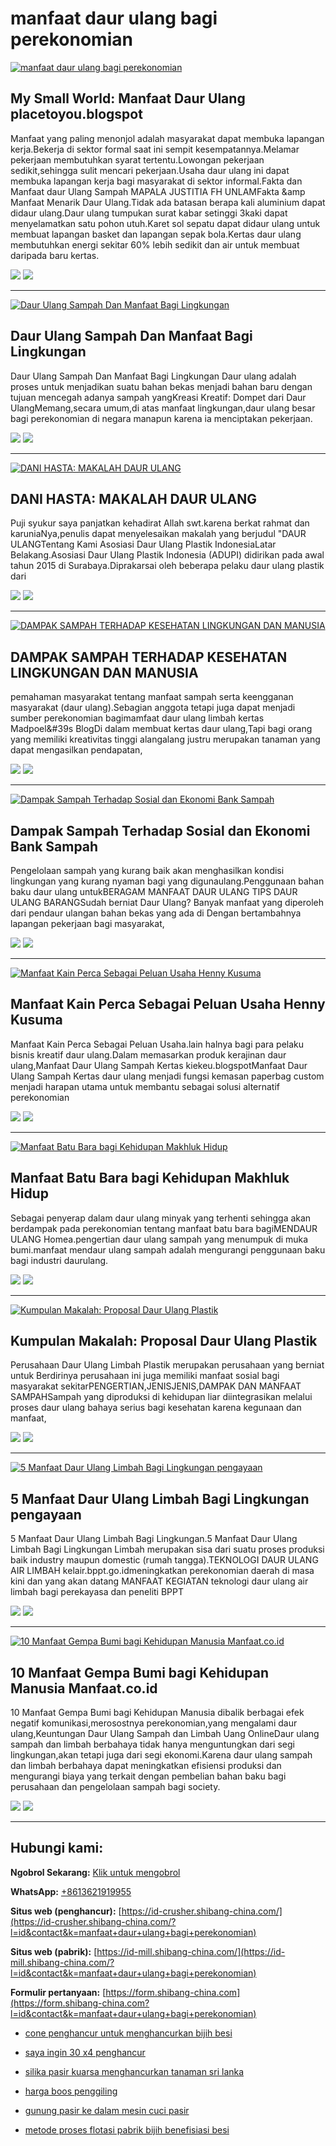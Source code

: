 # manfaat daur ulang bagi perekonomian

<a href="https://swt.shibang-china.com/?l=id&img&k=manfaat+daur+ulang+bagi+perekonomian" target="_blank">![manfaat daur ulang bagi perekonomian](http://static.shibang-china.com/all-800x300/1118.jpg)</a>

## My Small World: Manfaat Daur Ulang placetoyou.blogspot
Manfaat yang paling menonjol adalah masyarakat dapat membuka lapangan kerja.Bekerja di sektor formal saat ini sempit kesempatannya.Melamar pekerjaan membutuhkan syarat tertentu.Lowongan pekerjaan sedikit,sehingga sulit mencari pekerjaan.Usaha daur ulang ini dapat membuka lapangan kerja bagi masyarakat di sektor informal.Fakta dan Manfaat daur Ulang Sampah MAPALA JUSTITIA FH UNLAMFakta &amp Manfaat Menarik Daur Ulang.Tidak ada batasan berapa kali aluminium dapat didaur ulang.Daur ulang tumpukan surat kabar setinggi 3kaki dapat menyelamatkan satu pohon utuh.Karet sol sepatu dapat didaur ulang untuk membuat lapangan basket dan lapangan sepak bola.Kertas daur ulang membutuhkan energi sekitar 60% lebih sedikit dan air untuk membuat daripada baru kertas.


<a href="https://whatsapp.shibangsoft.com/WhatsApp.php" target="_blank" title="WhatsApp">![](http://static.shibang-china.com/icon/whatsapp.png)</a> <a href="https://swt.shibang-china.com/?l=id&icon&k=manfaat+daur+ulang+bagi+perekonomian" target="_blank">![](http://static.shibang-china.com/icon/chat-id.png)</a>

---

<a href="https://swt.shibang-china.com/?l=id&img&k=manfaat+daur+ulang+bagi+perekonomian" target="_blank">![Daur Ulang Sampah Dan Manfaat Bagi Lingkungan](http://static.shibang-china.com/all-800x300/892.jpg)</a>

## Daur Ulang Sampah Dan Manfaat Bagi Lingkungan
Daur Ulang Sampah Dan Manfaat Bagi Lingkungan Daur ulang adalah proses untuk menjadikan suatu bahan bekas menjadi bahan baru dengan tujuan mencegah adanya sampah yangKreasi Kreatif: Dompet dari Daur UlangMemang,secara umum,di atas manfaat lingkungan,daur ulang besar bagi perekonomian di negara manapun karena ia menciptakan pekerjaan.


<a href="https://whatsapp.shibangsoft.com/WhatsApp.php" target="_blank" title="WhatsApp">![](http://static.shibang-china.com/icon/whatsapp.png)</a> <a href="https://swt.shibang-china.com/?l=id&icon&k=manfaat+daur+ulang+bagi+perekonomian" target="_blank">![](http://static.shibang-china.com/icon/chat-id.png)</a>

---

<a href="https://swt.shibang-china.com/?l=id&img&k=manfaat+daur+ulang+bagi+perekonomian" target="_blank">![DANI HASTA: MAKALAH DAUR ULANG](http://static.shibang-china.com/all-800x300/186.jpg)</a>

## DANI HASTA: MAKALAH DAUR ULANG
Puji syukur saya panjatkan kehadirat Allah swt.karena berkat rahmat dan karuniaNya,penulis dapat menyelesaikan makalah yang berjudul "DAUR ULANGTentang Kami Asosiasi Daur Ulang Plastik IndonesiaLatar Belakang.Asosiasi Daur Ulang Plastik Indonesia (ADUPI) didirikan pada awal tahun 2015 di Surabaya.Diprakarsai oleh beberapa pelaku daur ulang plastik dari


<a href="https://whatsapp.shibangsoft.com/WhatsApp.php" target="_blank" title="WhatsApp">![](http://static.shibang-china.com/icon/whatsapp.png)</a> <a href="https://swt.shibang-china.com/?l=id&icon&k=manfaat+daur+ulang+bagi+perekonomian" target="_blank">![](http://static.shibang-china.com/icon/chat-id.png)</a>

---

<a href="https://swt.shibang-china.com/?l=id&img&k=manfaat+daur+ulang+bagi+perekonomian" target="_blank">![DAMPAK SAMPAH TERHADAP KESEHATAN LINGKUNGAN DAN MANUSIA](http://static.shibang-china.com/all-800x300/192.jpg)</a>

## DAMPAK SAMPAH TERHADAP KESEHATAN LINGKUNGAN DAN MANUSIA
pemahaman masyarakat tentang manfaat sampah serta keengganan masyarakat (daur ulang).Sebagian anggota tetapi juga dapat menjadi sumber perekonomian bagimamfaat daur ulang limbah kertas Madpoel&#39s BlogDi dalam membuat kertas daur ulang,Tapi bagi orang yang memiliki kreativitas tinggi alangalang justru merupakan tanaman yang dapat mengasilkan pendapatan,


<a href="https://whatsapp.shibangsoft.com/WhatsApp.php" target="_blank" title="WhatsApp">![](http://static.shibang-china.com/icon/whatsapp.png)</a> <a href="https://swt.shibang-china.com/?l=id&icon&k=manfaat+daur+ulang+bagi+perekonomian" target="_blank">![](http://static.shibang-china.com/icon/chat-id.png)</a>

---

<a href="https://swt.shibang-china.com/?l=id&img&k=manfaat+daur+ulang+bagi+perekonomian" target="_blank">![Dampak Sampah Terhadap Sosial dan Ekonomi Bank Sampah](http://static.shibang-china.com/all-800x300/267.jpg)</a>

## Dampak Sampah Terhadap Sosial dan Ekonomi Bank Sampah
Pengelolaan sampah yang kurang baik akan menghasilkan kondisi lingkungan yang kurang nyaman bagi yang digunaulang.Penggunaan bahan baku daur ulang untukBERAGAM MANFAAT DAUR ULANG TIPS DAUR ULANG BARANGSudah berniat Daur Ulang? Banyak manfaat yang diperoleh dari pendaur ulangan bahan bekas yang ada di Dengan bertambahnya lapangan pekerjaan bagi masyarakat,


<a href="https://whatsapp.shibangsoft.com/WhatsApp.php" target="_blank" title="WhatsApp">![](http://static.shibang-china.com/icon/whatsapp.png)</a> <a href="https://swt.shibang-china.com/?l=id&icon&k=manfaat+daur+ulang+bagi+perekonomian" target="_blank">![](http://static.shibang-china.com/icon/chat-id.png)</a>

---

<a href="https://swt.shibang-china.com/?l=id&img&k=manfaat+daur+ulang+bagi+perekonomian" target="_blank">![Manfaat Kain Perca Sebagai Peluan Usaha Henny Kusuma](http://static.shibang-china.com/all-800x300/940.jpg)</a>

## Manfaat Kain Perca Sebagai Peluan Usaha Henny Kusuma
Manfaat Kain Perca Sebagai Peluan Usaha.lain halnya bagi para pelaku bisnis kreatif daur ulang.Dalam memasarkan produk kerajinan daur ulang,Manfaat Daur Ulang Sampah Kertas kiekeu.blogspotManfaat Daur Ulang Sampah Kertas daur ulang menjadi fungsi kemasan paperbag custom menjadi harapan utama untuk membantu sebagai solusi alternatif perekonomian


<a href="https://whatsapp.shibangsoft.com/WhatsApp.php" target="_blank" title="WhatsApp">![](http://static.shibang-china.com/icon/whatsapp.png)</a> <a href="https://swt.shibang-china.com/?l=id&icon&k=manfaat+daur+ulang+bagi+perekonomian" target="_blank">![](http://static.shibang-china.com/icon/chat-id.png)</a>

---

<a href="https://swt.shibang-china.com/?l=id&img&k=manfaat+daur+ulang+bagi+perekonomian" target="_blank">![Manfaat Batu Bara bagi Kehidupan Makhluk Hidup](http://static.shibang-china.com/all-800x300/545.jpg)</a>

## Manfaat Batu Bara bagi Kehidupan Makhluk Hidup
Sebagai penyerap dalam daur ulang minyak yang terhenti sehingga akan berdampak pada perekonomian tentang manfaat batu bara bagiMENDAUR ULANG Homea.pengertian daur ulang sampah yang menumpuk di muka bumi.manfaat mendaur ulang sampah adalah mengurangi penggunaan baku bagi industri daurulang.


<a href="https://whatsapp.shibangsoft.com/WhatsApp.php" target="_blank" title="WhatsApp">![](http://static.shibang-china.com/icon/whatsapp.png)</a> <a href="https://swt.shibang-china.com/?l=id&icon&k=manfaat+daur+ulang+bagi+perekonomian" target="_blank">![](http://static.shibang-china.com/icon/chat-id.png)</a>

---

<a href="https://swt.shibang-china.com/?l=id&img&k=manfaat+daur+ulang+bagi+perekonomian" target="_blank">![Kumpulan Makalah: Proposal Daur Ulang Plastik](http://static.shibang-china.com/all-800x300/896.jpg)</a>

## Kumpulan Makalah: Proposal Daur Ulang Plastik
Perusahaan Daur Ulang Limbah Plastik merupakan perusahaan yang berniat untuk Berdirinya perusahaan ini juga memiliki manfaat sosial bagi masyarakat sekitarPENGERTIAN,JENISJENIS,DAMPAK DAN MANFAAT SAMPAHSampah yang diproduksi di kehidupan liar diintegrasikan melalui proses daur ulang bahaya serius bagi kesehatan karena kegunaan dan manfaat,


<a href="https://whatsapp.shibangsoft.com/WhatsApp.php" target="_blank" title="WhatsApp">![](http://static.shibang-china.com/icon/whatsapp.png)</a> <a href="https://swt.shibang-china.com/?l=id&icon&k=manfaat+daur+ulang+bagi+perekonomian" target="_blank">![](http://static.shibang-china.com/icon/chat-id.png)</a>

---

<a href="https://swt.shibang-china.com/?l=id&img&k=manfaat+daur+ulang+bagi+perekonomian" target="_blank">![5 Manfaat Daur Ulang Limbah Bagi Lingkungan pengayaan](http://static.shibang-china.com/all-800x300/743.jpg)</a>

## 5 Manfaat Daur Ulang Limbah Bagi Lingkungan pengayaan
5 Manfaat Daur Ulang Limbah Bagi Lingkungan.5 Manfaat Daur Ulang Limbah Bagi Lingkungan Limbah merupakan sisa dari suatu proses produksi baik industry maupun domestic (rumah tangga).TEKNOLOGI DAUR ULANG AIR LIMBAH kelair.bppt.go.idmeningkatkan perekonomian daerah di masa kini dan yang akan datang MANFAAT KEGIATAN teknologi daur ulang air limbah bagi perekayasa dan peneliti BPPT


<a href="https://whatsapp.shibangsoft.com/WhatsApp.php" target="_blank" title="WhatsApp">![](http://static.shibang-china.com/icon/whatsapp.png)</a> <a href="https://swt.shibang-china.com/?l=id&icon&k=manfaat+daur+ulang+bagi+perekonomian" target="_blank">![](http://static.shibang-china.com/icon/chat-id.png)</a>

---

<a href="https://swt.shibang-china.com/?l=id&img&k=manfaat+daur+ulang+bagi+perekonomian" target="_blank">![10 Manfaat Gempa Bumi bagi Kehidupan Manusia Manfaat.co.id](http://static.shibang-china.com/all-800x300/1318.jpg)</a>

## 10 Manfaat Gempa Bumi bagi Kehidupan Manusia Manfaat.co.id
10 Manfaat Gempa Bumi bagi Kehidupan Manusia dibalik berbagai efek negatif komunikasi,merosostnya perekonomian,yang mengalami daur ulang,Keuntungan Daur Ulang Sampah dan Limbah Uang OnlineDaur ulang sampah dan limbah berbahaya tidak hanya menguntungkan dari segi lingkungan,akan tetapi juga dari segi ekonomi.Karena daur ulang sampah dan limbah berbahaya dapat meningkatkan efisiensi produksi dan mengurangi biaya yang terkait dengan pembelian bahan baku bagi perusahaan dan pengelolaan sampah bagi society.


<a href="https://whatsapp.shibangsoft.com/WhatsApp.php" target="_blank" title="WhatsApp">![](http://static.shibang-china.com/icon/whatsapp.png)</a> <a href="https://swt.shibang-china.com/?l=id&icon&k=manfaat+daur+ulang+bagi+perekonomian" target="_blank">![](http://static.shibang-china.com/icon/chat-id.png)</a>

---
## Hubungi kami:

**Ngobrol Sekarang:** [Klik untuk mengobrol](https://swt.shibang-china.com?l=id&contact&k=manfaat+daur+ulang+bagi+perekonomian)

**WhatsApp:**  [+8613621919955](https://whatsapp.shibangsoft.com/WhatsApp.php)

**Situs web (penghancur):** [https://id-crusher.shibang-china.com/](https://id-crusher.shibang-china.com/?l=id&contact&k=manfaat+daur+ulang+bagi+perekonomian)

**Situs web (pabrik):** [https://id-mill.shibang-china.com/](https://id-mill.shibang-china.com/?l=id&contact&k=manfaat+daur+ulang+bagi+perekonomian)

**Formulir pertanyaan:** [https://form.shibang-china.com](https://form.shibang-china.com?l=id&contact&k=manfaat+daur+ulang+bagi+perekonomian)

* [cone penghancur untuk menghancurkan bijih besi](../38/cone%20penghancur%20untuk%20menghancurkan%20bijih%20besi.md)

* [saya ingin 30 x4 penghancur](../33/saya%20ingin%2030%20x4%20penghancur.md)

* [silika pasir kuarsa menghancurkan tanaman sri lanka](../36/silika%20pasir%20kuarsa%20menghancurkan%20tanaman%20sri%20lanka.md)

* [harga boos penggiling](../40/harga%20boos%20penggiling.md)

* [gunung pasir ke dalam mesin cuci pasir](../39/gunung%20pasir%20ke%20dalam%20mesin%20cuci%20pasir.md)

* [metode proses flotasi pabrik bijih benefisiasi besi](../38/metode%20proses%20flotasi%20pabrik%20bijih%20benefisiasi%20besi.md)